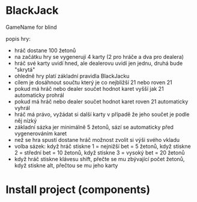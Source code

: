 # BlackJack
GameName for blind

popis hry:

- hráč dostane 100 žetonů
- na začátku hry se vygenerují 4 karty (2 pro hráče a dva pro dealera)
- hráč své karty uvidí hned, ale dealerovu uvidí jen jednu, druhá bude "skrytá"
- ohledně hry platí základní pravidla BlackJacku
- cílem je dosáhnout součtu který je co nejbližší 21 nebo roven 21
- pokud má hráč nebo dealer součet hodnot karet vyšší jak 21 automaticky prohrál
- pokud má hráč nebo dealer součet hodnot karet roven 21 automaticky vyhrál
- hráč má právo, vyžádat si další karty v případě že jeho součet je podle něj nízký
- základní sázka jer minimálně 5 žetonů, sází se automaticky před vygenerováním karet
- než se hra spustí dostane hráč možnost zvolit si výši svého vkladu
- volba sázek: když hráč stiskne 1 = nejnižší bet = 5 žetonů, když stiskne 2 = střední bet = 10 žetonů, když stiskne 3 = vysoký bet = 20 žetonů
- když hráč stiskne klávesu shift, přečte se mu zbývající počet žetonů, když stiskne alt, přečtou se mu jeho karty


# Install project (components)
